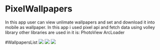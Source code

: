 # PixelWallpapers
In this app user can view unlimate wallpapers and set and download it into mobile as wallpaper. In this app i used pixel api and fetch data using volley library other libraries are used in it is:
PhotoView
ArcLoader

#WallpapersList
<img src="https://user-images.githubusercontent.com/41539416/103234508-af802b80-4961-11eb-8c57-39f493571b94.jpg"> 
<img src="https://user-images.githubusercontent.com/41539416/103234024-71ced300-4960-11eb-98cc-23c7987684b6.jpg">
<img src="https://user-images.githubusercontent.com/41539416/103234722-29b0b000-4962-11eb-8c40-c3feb78d5c1e.jpg">
